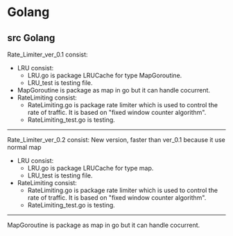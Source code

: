 # Golang
src Golang
-------------------------------------------------------
Rate_Limiter_ver_0.1 consist:  
 - LRU consist:
    + LRU.go is package LRUCache for type MapGoroutine.
    + LRU_test is testing file.
 - MapGoroutine is package as map in go but it can handle cocurrent.
 - RateLimiting consist:
    + RateLimiting.go is package rate limiter which is used to control the rate of traffic. It is based on "fixed window counter algorithm".
    + RateLimiting_test.go is testing.
    
-------------------------------------------------------
Rate_Limiter_ver_0.2 consist:  New version, faster than ver_0.1 because it use normal map
 - LRU consist:
    + LRU.go is package LRUCache for type map.
    + LRU_test is testing file.
 - RateLimiting consist:
    + RateLimiting.go is package rate limiter which is used to control the rate of traffic. It is based on "fixed window counter algorithm".
    + RateLimiting_test.go is testing.
    
-------------------------------------------------------
MapGoroutine is package as map in go but it can handle cocurrent.
